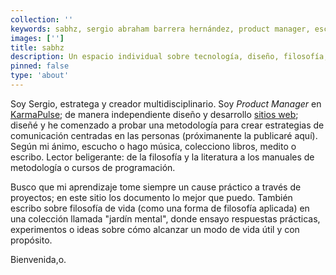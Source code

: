 ```yaml
---
collection: ''
keywords: sabhz, sergio abraham barrera hernández, product manager, escritor
images: ['']
title: sabhz
description: Un espacio individual sobre tecnología, diseño, filosofía, arte y escritura.
pinned: false
type: 'about'
---
```


Soy Sergio, estratega y creador multidisciplinario. Soy *Product Manager* en [KarmaPulse](https://www.karmapulse.com/); de manera independiente diseño y desarrollo [sitios web](sitios-web); diseñé y he comenzado a probar una metodología para crear estrategias de comunicación centradas en las personas (próximanente la publicaré aquí). Según mi ánimo, escucho o hago música, colecciono libros, medito o escribo. Lector beligerante: de la filosofía y la literatura a los manuales de metodología o cursos de programación.

Busco que mi aprendizaje tome siempre un cause práctico a través de proyectos; en este sitio los documento lo mejor que puedo. También escribo sobre filosofía de vida (como una forma de filosofía aplicada) en una colección llamada "jardín mental", donde ensayo respuestas prácticas, experimentos o ideas sobre cómo alcanzar un modo de vida útil y con propósito.

Bienvenida,o.

<content-index />